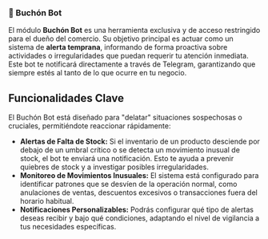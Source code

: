 ### 🤖 Buchón Bot

El módulo **Buchón Bot** es una herramienta exclusiva y de acceso restringido para el dueño del comercio. Su objetivo principal es actuar como un sistema de **alerta temprana**, informando de forma proactiva sobre actividades o irregularidades que puedan requerir tu atención inmediata. Este bot te notificará directamente a través de Telegram, garantizando que siempre estés al tanto de lo que ocurre en tu negocio.


## Funcionalidades Clave

El Buchón Bot está diseñado para "delatar" situaciones sospechosas o cruciales, permitiéndote reaccionar rápidamente:

* **Alertas de Falta de Stock:** Si el inventario de un producto desciende por debajo de un umbral crítico o se detecta un movimiento inusual de stock, el bot te enviará una notificación. Esto te ayuda a prevenir quiebres de stock y a investigar posibles irregularidades.
* **Monitoreo de Movimientos Inusuales:** El sistema está configurado para identificar patrones que se desvíen de la operación normal, como anulaciones de ventas, descuentos excesivos o transacciones fuera del horario habitual.
* **Notificaciones Personalizables:** Podrás configurar qué tipo de alertas deseas recibir y bajo qué condiciones, adaptando el nivel de vigilancia a tus necesidades específicas.